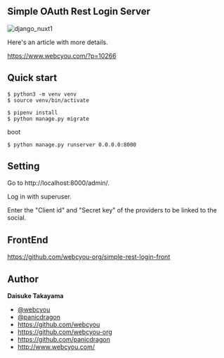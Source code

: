 ## Simple OAuth Rest Login Server


![django_nuxt1](https://user-images.githubusercontent.com/1584153/83972536-a5420580-a91b-11ea-8f35-f4c5a290adb7.png)


Here's an article with more details.

https://www.webcyou.com/?p=10266


## Quick start

```
$ python3 -m venv venv
$ source venv/bin/activate
```

```
$ pipenv install
$ python manage.py migrate
```

boot
```
$ python manage.py runserver 0.0.0.0:8000
```

## Setting

Go to http://localhost:8000/admin/.

Log in with superuser.

Enter the "Client id" and "Secret key" of the providers to be linked to the social.


## FrontEnd

https://github.com/webcyou-org/simple-rest-login-front

## Author

**Daisuke Takayama**
* [@webcyou](https://twitter.com/webcyou)
* [@panicdragon](https://twitter.com/panicdragon)
* <https://github.com/webcyou>
* <https://github.com/webcyou-org>
* <https://github.com/panicdragon>
* <http://www.webcyou.com/>

